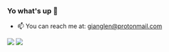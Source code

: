 ### Yo what's up 👋

- 📫 You can reach me at: gianglen@protonmail.com


<p float="left">
  <img src="https://github-readme-stats.vercel.app/api?username=netgian&show_icons=true&theme=tokyonight">
  <img src="https://github-readme-stats.vercel.app/api/top-langs/?username=netgian&show_icons=true&theme=tokyonight&layout=compact&langs_count=8">
</p>

